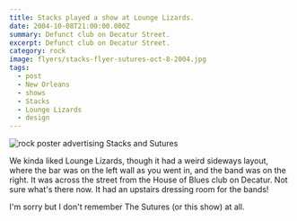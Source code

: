 ```yaml
---
title: Stacks played a show at Lounge Lizards.
date: 2004-10-08T21:00:00.000Z
summary: Defunct club on Decatur Street.
excerpt: Defunct club on Decatur Street.
category: rock
image: flyers/stacks-flyer-sutures-oct-8-2004.jpg
tags:
  - post 
  - New Orleans
  - shows
  - Stacks
  - Lounge Lizards
  - design
---
```


![rock poster advertising Stacks and Sutures](/static/images/flyers/stacks-flyer-sutures-oct-8-2004.jpg "rock poster advertising Stacks and Sutures")

We kinda liked Lounge Lizards, though it had a weird sideways layout, where the bar was on the left wall as you went in, and the band was on the right. It was across the street from the House of Blues club on Decatur. Not sure what's there now. It had an upstairs dressing room for the bands! 

I'm sorry but I don't remember The Sutures (or this show) at all.

